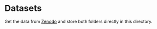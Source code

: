 # Datasets

Get the data from [Zenodo](https://zenodo.org/records/17121978) and store both folders directly in this directory.